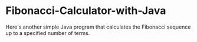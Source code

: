 # Fibonacci-Calculator-with-Java
Here's another simple Java program that calculates the Fibonacci sequence up to a specified number of terms.
